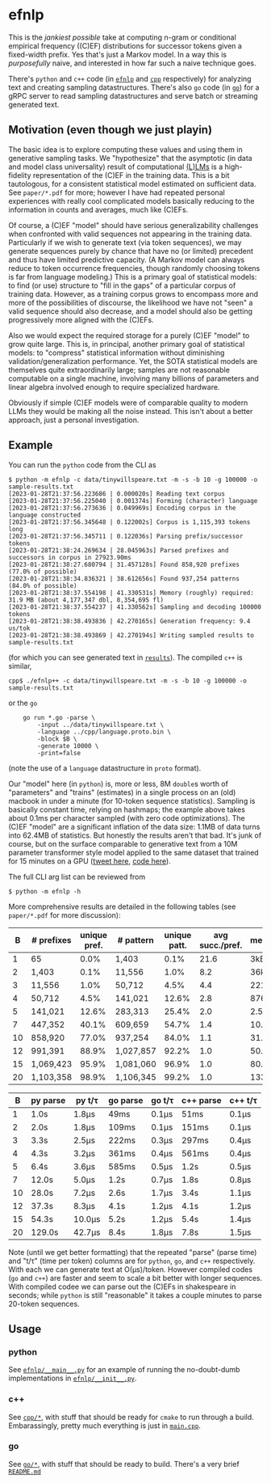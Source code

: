 # efnlp

This is the _jankiest possible_ take at computing n-gram or conditional empirical frequency ((C)EF) distributions for successor tokens given a fixed-width prefix. Yes that's just a Markov model. In a way this is _purposefully_ naive, and interested in how far such a naive technique goes. 

There's `python` and `c++` code (in [`efnlp`](/efnlp) and [`cpp`](/cpp) respectively) for analyzing text and creating sampling datastructures. There's also `go` code (in [`go`](/go)) for a gRPC server to read sampling datastructures and serve batch or streaming generated text. 

## Motivation (even though we just playin)

The basic idea is to explore computing these values and using them in generative sampling tasks. We "hypothesize" that the asymptotic (in data and model class universality) result of computational [(L)LMs](https://en.wikipedia.org/wiki/Language_model) is a high-fidelity representation of the (C)EF in the training data. This is a bit tautologous, for a consistent statistical model estimated on sufficient data. See `paper/*.pdf` for more; however I have had repeated personal experiences with really cool complicated models basically reducing to the information in counts and averages, much like (C)EFs. 

Of course, a (C)EF "model" should have serious generalizability challenges when confronted with valid sequences not appearing in the training data. Particularly if we wish to generate text (via token sequences), we may generate sequences purely by chance that have no (or limited) precedent and thus have limited predictive capacity. (A Markov model can always reduce to token occurrence frequencies, though randomly choosing tokens is far from language modeling.) This is a primary goal of statistical models: to find (or use) structure to "fill in the gaps" of a particular corpus of training data. However, as a training corpus grows to encompass more and more of the possibilities of discourse, the likelihood we have not "seen" a valid sequence should also decrease, and a model should also be getting progressively more aligned with the (C)EFs. 

Also we would expect the required storage for a purely (C)EF "model" to grow quite large. This is, in principal, another primary goal of statistical models: to "compress" statistical information without diminishing validation/generalization performance. Yet, the SOTA statistical models are themselves quite extraordinarily large; samples are not reasonable computable on a single machine, involving many billions of parameters and linear algebra involved enough to require specialized hardware. 

Obviously if simple (C)EF models were of comparable quality to modern LLMs they would be making all the noise instead. This isn't about a better approach, just a personal investigation. 

## Example 

You can run the `python` code from the CLI as
```shell
$ python -m efnlp -c data/tinywillspeare.txt -m -s -b 10 -g 100000 -o sample-results.txt
[2023-01-28T21:37:56.223686 | 0.000020s] Reading text corpus
[2023-01-28T21:37:56.225040 | 0.001374s] Forming (character) language
[2023-01-28T21:37:56.273636 | 0.049969s] Encoding corpus in the language constructed
[2023-01-28T21:37:56.345648 | 0.122002s] Corpus is 1,115,393 tokens long
[2023-01-28T21:37:56.345711 | 0.122036s] Parsing prefix/successor tokens
[2023-01-28T21:38:24.269634 | 28.045963s] Parsed prefixes and successors in corpus in 27923.90ms
[2023-01-28T21:38:27.680794 | 31.457128s] Found 858,920 prefixes (77.0% of possible)
[2023-01-28T21:38:34.836321 | 38.612656s] Found 937,254 patterns (84.0% of possible)
[2023-01-28T21:38:37.554198 | 41.330531s] Memory (roughly) required: 31.9 MB (about 4,177,347 dbl, 8,354,695 fl)
[2023-01-28T21:38:37.554237 | 41.330562s] Sampling and decoding 100000 tokens
[2023-01-28T21:38:38.493836 | 42.270165s] Generation frequency: 9.4 us/tok
[2023-01-28T21:38:38.493869 | 42.270194s] Writing sampled results to sample-results.txt
```
(for which you can see generated text in [`results`](/sample-results.txt)). The compiled `c++` is similar, 
```shell
cpp$ ./efnlp++ -c data/tinywillspeare.txt -m -s -b 10 -g 100000 -o sample-results.txt
```
or the `go`
```shell
	go run *.go -parse \
		-input ../data/tinywillspeare.txt \
		-language ../cpp/language.proto.bin \
		-block $B \
		-generate 10000 \
		-print=false
```
(note the use of a `language` datastructure in `proto` format). 

Our "model" here (in `python`) is, more or less, 8M `double`s worth of "parameters" and "trains" (estimates) in a single process on an (old) macbook in under a minute (for 10-token sequence statistics). Sampling is basically constant time, relying on hashmaps; the example above takes about 0.1ms per character sampled (with zero code optimizations). The (C)EF "model" are a significant inflation of the data size: 1.1MB of data turns into 62.4MB of statistics. But honestly the results aren't that bad. It's junk of course, but on the surface comparable to generative text from a 10M parameter transformer style model applied to the same dataset that trained for 15 minutes on a GPU ([tweet here](https://twitter.com/karpathy/status/1615400286293753856?cxt=HHwWgIDUqY2Ah-ssAAAA), [code here](https://github.com/karpathy/nanoGPT)). 

The full CLI arg list can be reviewed from
```shell
$ python -m efnlp -h
```

More comprehensive results are detailed in the following tables (see `paper/*.pdf` for more discussion): 

| B | \# prefixes | unique pref. | \# pattern | unique patt. | avg succ./pref. | memory |
| --- | --- | --- | --- | --- | --- | --- |
|  1 | 65 | 0.0\% | 1,403 | 0.1\% | 21.6 | 3kB |
|  2 | 1,403 | 0.1\% | 11,556 | 1.0\% | 8.2 | 36kB |
|  3 | 11,556 | 1.0\% | 50,712 | 4.5\% | 4.4 | 221kB |
|  4 | 50,712 | 4.5\% | 141,021 | 12.6\% | 2.8 | 876kB |
|  5 | 141,021 | 12.6\% | 283,313 | 25.4\% | 2.0 | 2.5MB |
|  7 | 447,352 | 40.1\% | 609,659 | 54.7\% | 1.4 | 10.1MB |
| 10 | 858,920 | 77.0\% | 937,254 | 84.0\% | 1.1 | 31.9MB |
| 12 | 991,391 | 88.9\% | 1,027,857 | 92.2\% | 1.0 | 50.4MB |
| 15 | 1,069,423 | 95.9\% | 1,081,060 | 96.9\% | 1.0 | 80.6MB |
| 20 | 1,103,358 | 98.9\% | 1,106,345 | 99.2\% | 1.0 | 133MB |


|  B  | py parse | py t/&tau; | go parse | go t/&tau; | c++ parse | c++ t/&tau; |
| --- | ------ | --------- | ----- | -------- | ----- | -------- |
|  1  | 1.0s   |  1.8&mu;s |  49ms | 0.1&mu;s |  51ms | 0.1&mu;s |
|  2  | 2.0s   |  1.8&mu;s | 109ms | 0.1&mu;s | 151ms | 0.1&mu;s |
|  3  | 3.3s   |  2.5&mu;s | 222ms | 0.3&mu;s | 297ms | 0.4&mu;s |
|  4  | 4.3s   |  3.2&mu;s | 361ms | 0.4&mu;s | 561ms | 0.4&mu;s |
|  5  | 6.4s   |  3.6&mu;s | 585ms | 0.5&mu;s |  1.2s | 0.5&mu;s |
|  7  | 12.0s  |  5.0&mu;s |  1.2s | 0.7&mu;s |  1.8s | 0.8&mu;s |
| 10  | 28.0s  |  7.2&mu;s |  2.6s | 1.7&mu;s |  3.4s | 1.1&mu;s |
| 12  | 37.3s  |  8.3&mu;s |  4.1s | 1.2&mu;s |  4.1s | 1.2&mu;s |
| 15  | 54.3s  | 10.0&mu;s |  5.2s | 1.2&mu;s |  5.4s | 1.4&mu;s |
| 20  | 129.0s | 42.7&mu;s |  8.4s | 1.8&mu;s |  7.8s | 1.5&mu;s |


Note (until we get better formatting) that the repeated "parse" (parse time) and "t/&tau;" (time per token) columns are for `python`, `go`, and `c++` respectively. With each we can generate text at O(&mu;s)/token. However compiled codes (`go` and `c++`) are faster and seem to scale a bit better with longer sequences. With compiled codee we can parse out the (C)EFs in shakespeare in seconds; while `python` is still "reasonable" it takes a couple minutes to parse 20-token sequences. 

## Usage

### python

See [`efnlp/__main__.py`](/efnlp/__main__.py) for an example of running the no-doubt-dumb implementations in [`efnlp/__init__.py`](/efnlp/__init__.py). 

### c++

See [`cpp/*`](/cpp), with stuff that should be ready for `cmake` to run through a build. Embarassingly, pretty much everything is just in [`main.cpp`](/cpp/main.cpp). 

### go

See [`go/*`](/go), with stuff that should be ready to build. There's a very brief [`README.md`](/go/README.md) 

